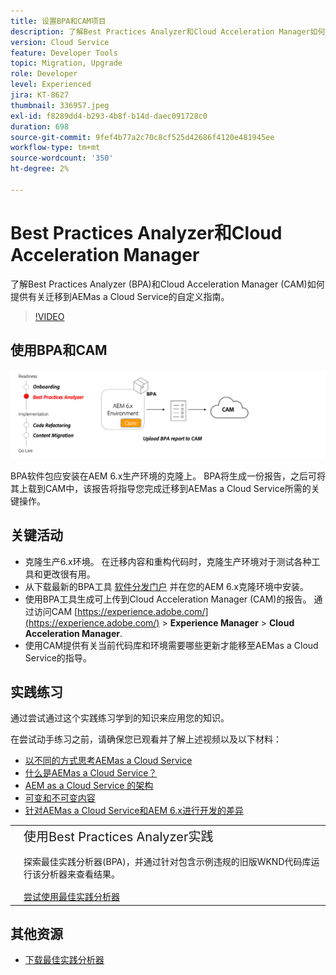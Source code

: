 ```yaml
---
title: 设置BPA和CAM项目
description: 了解Best Practices Analyzer和Cloud Acceleration Manager如何提供有关迁移到AEMas a Cloud Service的自定义指南。
version: Cloud Service
feature: Developer Tools
topic: Migration, Upgrade
role: Developer
level: Experienced
jira: KT-8627
thumbnail: 336957.jpeg
exl-id: f8289dd4-b293-4b8f-b14d-daec091728c0
duration: 698
source-git-commit: 9fef4b77a2c70c8cf525d42686f4120e481945ee
workflow-type: tm+mt
source-wordcount: '350'
ht-degree: 2%

---
```


# Best Practices Analyzer和Cloud Acceleration Manager

了解Best Practices Analyzer (BPA)和Cloud Acceleration Manager (CAM)如何提供有关迁移到AEMas a Cloud Service的自定义指南。 

>[!VIDEO](https://video.tv.adobe.com/v/336957?quality=12&learn=on)

## 使用BPA和CAM

![BPA和CAM高级图](assets/bpa-cam-diagram.png)

BPA软件包应安装在AEM 6.x生产环境的克隆上。 BPA将生成一份报告，之后可将其上载到CAM中，该报告将指导您完成迁移到AEMas a Cloud Service所需的关键操作。

## 关键活动

+ 克隆生产6.x环境。 在迁移内容和重构代码时，克隆生产环境对于测试各种工具和更改很有用。
+ 从下载最新的BPA工具 [软件分发门户](https://experience.adobe.com/#/downloads/content/software-distribution/en/aemcloud.html) 并在您的AEM 6.x克隆环境中安装。
+ 使用BPA工具生成可上传到Cloud Acceleration Manager (CAM)的报告。 通过访问CAM [https://experience.adobe.com/](https://experience.adobe.com/) > **Experience Manager** > **Cloud Acceleration Manager**.
+ 使用CAM提供有关当前代码库和环境需要哪些更新才能移至AEMas a Cloud Service的指导。

## 实践练习

通过尝试通过这个实践练习学到的知识来应用您的知识。

在尝试动手练习之前，请确保您已观看并了解上述视频以及以下材料：

+ [以不同的方式思考AEMas a Cloud Service](./introduction.md)
+ [什么是AEMas a Cloud Service？](https://experienceleague.adobe.com/docs/experience-manager-learn/cloud-service/introduction/what-is-aem-as-a-cloud-service.html?lang=en)
+ [AEM as a Cloud Service 的架构](https://experienceleague.adobe.com/docs/experience-manager-learn/cloud-service/introduction/architecture.html?lang=en)
+ [可变和不可变内容](https://experienceleague.adobe.com/docs/experience-manager-learn/cloud-service/developing/basics/mutable-immutable.html?lang=en)
+ [针对AEMas a Cloud Service和AEM 6.x进行开发的差异](https://experienceleague.adobe.com/docs/experience-manager-cloud-service/implementing/developing/development-guidelines.html#developing)

<table style="border-width:0">
    <tr>
        <td style="width:150px">
            <a  rel="noreferrer"
                target="_blank"
                href="https://github.com/adobe/aem-cloud-engineering-video-series-exercises/tree/session1-differently#bootcamp---session-1-introduction-and-thinking-differently"><img alt="实践练习GitHub存储库" src="./assets/github.png"/>
            </a>        
        </td>
        <td style="width:100%;margin-bottom:1rem;">
            <div style="font-size:1.25rem;font-weight:400;">使用Best Practices Analyzer实践</div>
            <p style="margin:1rem 0">
                探索最佳实践分析器(BPA)，并通过针对包含示例违规的旧版WKND代码库运行该分析器来查看结果。
            </p>
            <a  rel="noreferrer"
                target="_blank"
                href="https://github.com/adobe/aem-cloud-engineering-video-series-exercises/tree/session1-differently#bootcamp---session-1-introduction-and-thinking-differently" class="spectrum-Button spectrum-Button--primary spectrum-Button--sizeM">
                <span class="spectrum-Button-label has-no-wrap has-text-weight-bold">尝试使用最佳实践分析器</span>
            </a>
        </td>
    </tr>
</table>


## 其他资源

+ [下载最佳实践分析器](https://experience.adobe.com/#/downloads/content/software-distribution/en/aemcloud.html?fulltext=Best*+Practices*+Analyzer*&amp;orderby=%40jcr%3Acontent%2Fjcr%3AlastModified&amp;orderby.sort=desc&amp;layout=list&amp;p.offset=0&amp;p.limit=1)